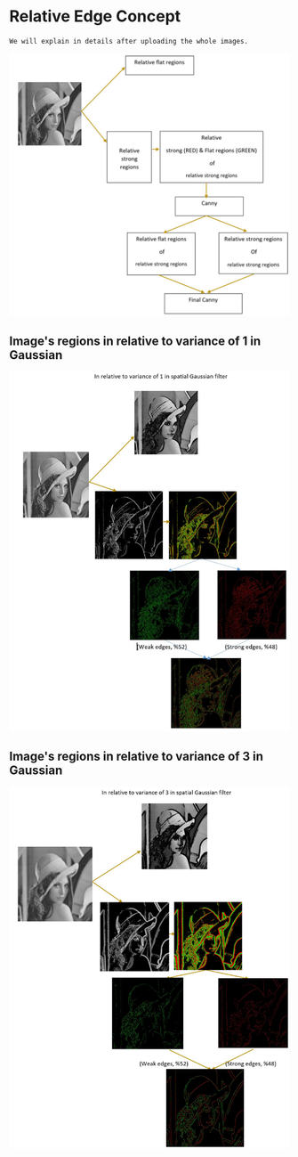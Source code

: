 # Relative Edge Concept
```
We will explain in details after uploading the whole images.
```
![1](https://github.com/onionhub/TIP/blob/Drafts/Relative%20Edge/Mainframe.JPG)
## Image's regions in relative to variance of 1 in Gaussian
![2](https://github.com/onionhub/TIP/blob/Drafts/Relative%20Edge/R1.JPG)
## Image's regions in relative to variance of 3 in Gaussian
![2](https://github.com/onionhub/TIP/blob/Drafts/Relative%20Edge/R2.JPG)

